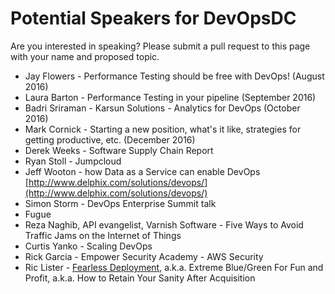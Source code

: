 # Potential Speakers for DevOpsDC

Are you interested in speaking?  Please submit a pull request to this page with your name and proposed topic.

* Jay Flowers - Performance Testing should be free with DevOps! (August 2016)
* Laura Barton - Performance Testing in your pipeline (September 2016)
* Badri Sriraman - Karsun Solutions - Analytics for DevOps (October 2016)
* Mark Cornick - Starting a new position, what's it like, strategies for getting productive, etc. (December 2016)
* Derek Weeks - Software Supply Chain Report
* Ryan Stoll - Jumpcloud
* Jeff Wooton - how Data as a Service can enable DevOps [http://www.delphix.com/solutions/devops/](http://www.delphix.com/solutions/devops/)
* Simon Storm - DevOps Enterprise Summit talk
* Fugue
* Reza Naghib, API evangelist, Varnish Software - Five Ways to Avoid Traffic Jams on the Internet of Things
* Curtis Yanko - Scaling DevOps
* Rick Garcia - Empower Security Academy - AWS Security
* Ric Lister - [Fearless Deployment](https://speakerdeck.com/rlister/fearless-deployment),
  a.k.a. Extreme Blue/Green For Fun and Profit,
  a.k.a. How to Retain Your Sanity After Acquisition